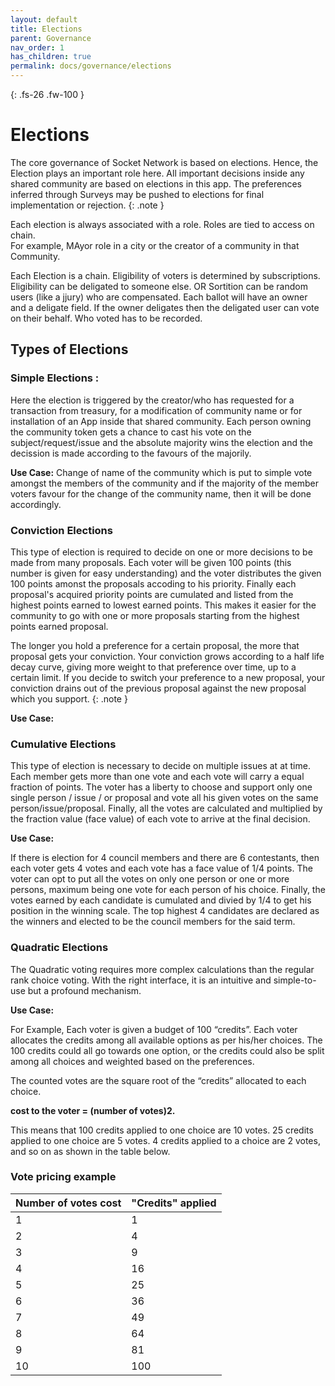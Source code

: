 ```yaml
---
layout: default
title: Elections
parent: Governance
nav_order: 1
has_children: true
permalink: docs/governance/elections
---
```


{: .fs-26 .fw-100 }
# Elections

The core governance of Socket Network is based on elections. Hence, the Election plays an important role here.  All important decisions inside any shared community are based on elections in this app. The preferences inferred through Surveys may be pushed to elections for final implementation or rejection. 
{: .note }

Each election is always associated with a role. Roles are tied to access on chain.	 
For example, MAyor role in a city or the creator of a community in that Community. 

Each Election is a chain. Eligibility of voters is determined by subscriptions. Eligibility can be deligated to someone else. OR Sortition can be random users (like a jjury) who are compensated. Each ballot will have an owner and a deligate field. If the owner deligates then the deligated user can vote on their behalf. Who voted has to be recorded.			

## Types of Elections

### Simple Elections : 

Here the election is triggered by the creator/who has requested for a transaction from treasury, for a modification of community name or for installation of an App inside that shared community.  Each person owning the community token gets a chance to cast his vote on the subject/request/issue and the absolute majority wins the election and the decission is made according to the favours of the majorily. 

**Use Case:** Change of name of the community which is put to simple vote amongst the members of the community and if the majority of the member voters favour for the change of the community name, then it will be done accordingly.

### Conviction Elections

This type of election is required to decide on one or more decisions to be made from many proposals. Each voter will be given 100 points (this number is given for easy understanding) and the voter distributes the given 100 points amonst the proposals accoding to his priority. Finally each proposal's acquired priority points are cumulated and listed from the highest points earned to lowest earned points. This makes it easier for the community to go with one or more proposals starting from the highest points earned proposal.

The longer you hold a preference for a certain proposal, the more that proposal gets your conviction. Your conviction grows according to a half life decay curve, giving more weight to that preference over time, up to a certain limit. If you decide to switch your preference to a new proposal, your conviction drains out of the previous proposal against the new proposal which you support. 
{: .note }

**Use Case:** 

### Cumulative Elections

This type of election is necessary to decide on multiple issues at at time. Each member gets more than one vote and each vote will carry a equal fraction of points. The voter has a liberty to choose and support only one single person / issue / or proposal and vote all his given votes on the same person/issue/proposal. Finally, all the votes are calculated and multiplied by the fraction value (face value) of each vote to arrive at the final decision. 

**Use Case:**

If there is election for 4 council members and there are 6 contestants, then each voter gets 4 votes and each vote has a face value of 1/4 points. The voter can opt to put all the votes on only one person or one or more persons, maximum being one vote for each person of his choice. Finally, the votes earned by each candidate is cumulated and divied by 1/4 to get his position in the winning scale. The top highest 4 candidates are declared as the winners and elected to be the council members for the said term. 

### Quadratic Elections

The Quadratic voting requires more complex calculations than the regular rank choice voting. With the right interface, it is an intuitive and simple-to-use but a profound mechanism. 


**Use Case:** 

For Example, Each voter is given a budget of 100 “credits”. Each voter allocates the credits among all available options as per his/her choices. The 100 credits could all go towards one option, or the credits could also be split among all choices and weighted based on the preferences.

The counted votes are the square root of the “credits” allocated to each choice. 

   **cost to the voter = (number of votes)2.**

This means that 100 credits applied to one choice are 10 votes. 25 credits applied to one choice are 5 votes. 4 credits applied to a choice are 2 votes, and so on as shown in the table below.



### Vote pricing example

| Number of votes cost |  "Credits" applied | 
|--------------------- |--------------------|
|         1            |          1         | 
|         2            |          4         | 
|         3            |          9         | 
|         4            |         16         |
|         5            |         25         | 
|         6            |         36         | 
|         7            |         49         | 
|         8            |         64         |
|         9            |         81         | 
|        10            |        100         |








